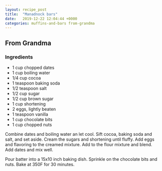```yaml
---
layout: recipe_post
title:  "Manadnock bars"
date:   2019-12-22 12:04:44 +0000
categories: muffins-and-bars from-grandma
---
```


## From Grandma
### Ingredients
* 1 cup chopped dates
* 1 cup boiling water
* 1/4 cup cocoa
* 1 teaspoon baking soda
* 1/2 teaspoon salt
* 1/2 cup sugar
* 1/2 cup brown sugar
* 1 cup shortening
* 2 eggs, lightly beaten
* 1 teaspoon vanilla
* 1 cup chocolate bits
* 1 cup chopped nuts


Combine dates and boiling water an let cool. Sift cocoa, baking soda and salt, and set aside. Cream the sugars and shortening until fluffy. Add eggs and flavoring to the creamed mixture. Add to the flour mixture and blend. Add dates and mix well. 

Pour batter into a 15x10 inch baking dish. Sprinkle on the chocolate bits and nuts. Bake at 350F for 30 minutes.
